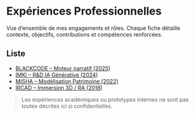 # Expériences Professionnelles

Vue d’ensemble de mes engagements et rôles. Chaque fiche détaille contexte, objectifs, contributions et compétences renforcées.

## Liste
- [BLACKCODE – Moteur narratif (2025)](BLACKCODE-2025.md)
- [IMKI – R&D IA Générative (2024)](IMKI-2024.md)
- [MISHA – Modélisation Patrimoine (2022)](MISHA-2022.md)
- [IRCAD – Immersion 3D / RA (2018)](IRCAD-2018.md)

> Les expériences académiques ou prototypes internes ne sont pas toutes décrites ici si confidentielles.